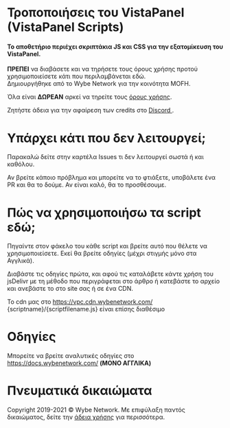 # Τροποποιήσεις του VistaPanel (VistaPanel Scripts)
#### Το αποθετήριο περιέχει σκριπτάκια JS και CSS για την εξατομίκευση του VistaPanel.  

**ΠΡΕΠΕΙ** να διαβάσετε και να τηρήσετε  τους όρους χρήσης προτού χρησιμοποιείσετε κάτι που περιλαμβάνεται εδώ.  
Δημιουργήθηκε από το Wybe Network για την κοινότητα MOFH.

Όλα είναι **ΔΩΡΕΑΝ** αρκεί να τηρείτε τους [όρους χρήσης](LICENSE.md).

Ζητήστε άδεια για την αφαίρεση των credits στο [Discord ](https://discord.gg/TCspBav).

# Υπάρχει κάτι που δεν λειτουργεί;
Παρακαλώ δείτε στην καρτέλα Issues τι δεν λειτουργεί σωστά ή και καθόλου.

Αν βρείτε κάποιο πρόβλημα και μπορείτε να το φτιάξετε, υποβάλετε ένα PR και θα το δούμε. Αν είναι καλό, θα το προσθέσουμε.

# Πώς να χρησιμοποιήσω τα script εδώ;
Πηγαίντε στον φάκελο του κάθε script και βρείτε αυτό που θέλετε να χρησιμοποιείσετε. Εκεί θα βρείτε οδηγίες (μέχρι στιγμής μόνο στα Αγγλικά).

Διαβάστε τις οδηγίες πρώτα, και αφού τις καταλάβετε
κάντε χρήση του jsDelivr με τη μέθοδο που περιγράφεται στο άρθρο ή
κατεβάστε το αρχείο και ανεβάστε το στο site σας ή σε ένα CDN.

Το cdn μας στο https://vpc.cdn.wybenetwork.com/ {scriptname}/{scriptfilename.js} είναι επίσης διαθέσιμο

# Οδηγίες

Μπορείτε να βρείτε αναλυτικές οδηγίες στο https://docs.wybenetwork.com/ **(ΜΟΝΟ ΑΓΓΛΙΚΑ)**

# Πνευματικά δικαιώματα
Copyright 2019-2021 © Wybe Network. Με επιφύλαξη παντός δικαιώματος, δείτε την [άδεια χρήσης](LICENSE.md) για περισσότερα.